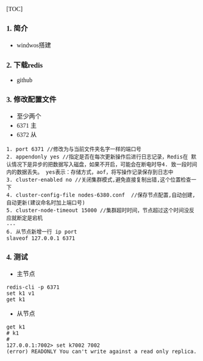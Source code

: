 <font face="Simsun" size=3>

[TOC]

### 1. 简介

- windwos搭建

### 2. 下载redis

- github

### 3. 修改配置文件

- 至少两个 
- 6371 主 
- 6372 从
~~~
1. port 6371 //修改为与当前文件夹名字一样的端口号
2. appendonly yes //指定是否在每次更新操作后进行日志记录，Redis在 默认情况下是异步的把数据写入磁盘，如果不开启，可能会在断电时导4. 致一段时间内的数据丢失。 yes表示：存储方式，aof，将写操作记录保存到日志中
3. cluster-enabled no //关闭集群模式,避免直接复制出错,这个位置检查一下
4. cluster-config-file nodes-6380.conf  //保存节点配置,自动创建,自动更新(建议命名时加上端口号)
5. cluster-node-timeout 15000 //集群超时时间，节点超过这个时间没反应就断定是宕机
---
6. 从节点新增一行 ip port
slaveof 127.0.0.1 6371
~~~

### 4. 测试

- 主节点
~~~
redis-cli -p 6371
set k1 v1 
get k1
~~~
- 从节点
~~~
get k1
# k1
#
127.0.0.1:7002> set k7002 7002
(error) READONLY You can't write against a read only replica.
~~~

</font>